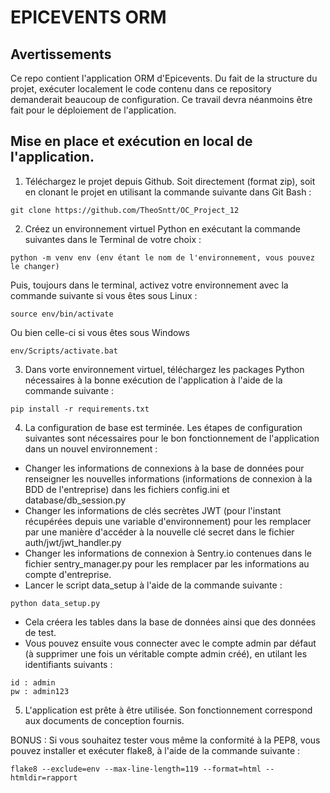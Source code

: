 
# EPICEVENTS ORM


## Avertissements

Ce repo contient l'application ORM d'Epicevents.
Du fait de la structure du projet, exécuter localement le code contenu dans ce repository demanderait beaucoup de configuration.
Ce travail devra néanmoins être fait pour le déploiement de l'application.

## Mise en place et exécution en local de l'application.

1. Téléchargez le projet depuis Github. Soit directement (format zip), soit en clonant le projet en utilisant la commande suivante dans Git Bash :  
```
git clone https://github.com/TheoSntt/OC_Project_12
```
2. Créez un environnement virtuel Python en exécutant la commande suivantes dans le Terminal de votre choix :
```
python -m venv env (env étant le nom de l'environnement, vous pouvez le changer)
```
Puis, toujours dans le terminal, activez votre environnement avec la commande suivante si vous êtes sous Linux :
```
source env/bin/activate
```
Ou bien celle-ci si vous êtes sous Windows
```
env/Scripts/activate.bat
```
3. Dans vorte environnement virtuel, téléchargez les packages Python nécessaires à la bonne exécution de l'application à l'aide de la commande suivante :
```
pip install -r requirements.txt
```
4. La configuration de base est terminée. Les étapes de configuration suivantes sont nécessaires pour le bon fonctionnement de l'application dans un nouvel environnement :

- Changer les informations de connexions à la base de données pour renseigner les nouvelles informations (informations de connexion à la BDD de l'entreprise) dans les fichiers config.ini et database/db_session.py
- Changer les informations de clés secrètes JWT (pour l'instant récupérées depuis une variable d'environnement) pour les remplacer par une manière d'accéder à la nouvelle clé secret dans le fichier auth/jwt/jwt_handler.py
- Changer les informations de connexion à Sentry.io contenues dans le fichier sentry_manager.py pour les remplacer par les informations au compte d'entreprise.
- Lancer le script data_setup à l'aide de la commande suivante :
```
python data_setup.py
```
- Cela créera les tables dans la base de données ainsi que des données de test.
- Vous pouvez ensuite vous connecter avec le compte admin par défaut (à supprimer une fois un véritable compte admin créé), en utilant les identifiants suivants :
```
id : admin
pw : admin123
```

5. L'application est prête à être utilisée. Son fonctionnement correspond aux documents de conception fournis.
 
 
BONUS : Si vous souhaitez tester vous même la conformité à la PEP8, vous pouvez installer et exécuter flake8, à l'aide de la commande suivante :

```		
flake8 --exclude=env --max-line-length=119 --format=html --htmldir=rapport
```
